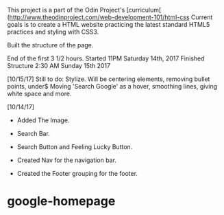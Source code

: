 This project is a part of the Odin Project's [curriculum[ (http://www.theodinproject.com/web-development-101/html-css
Current goals is to create a HTML website practicing the latest standard
HTML5 practices and styling with CSS3.

Built the structure of the page.

End of the first 3 1/2 hours.
Started 11PM Saturday 14th, 2017
Finished Structure 2:30 AM Sunday 15th 2017

[10/15/17]
Still to do: Stylize. Will be centering elements, removing bullet points, under$
Moving 'Search Google' as a hover, smoothing lines, giving white space and more.



[10/14/17]
- Added The Image.

- Search Bar.

- Search Button and Feeling Lucky Button.

- Created Nav for the navigation bar.

- Created the Footer grouping for the footer.


# google-homepage
